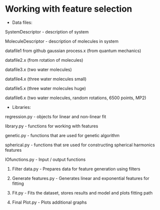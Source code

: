 # Working with feature selection

* Data files:

SystemDescriptor - description of system

MoleculeDescriptor - description of molecules in system

datafile1 from github gaussian process.x (from quantum mechanics)

datafile2.x  (from rotation of molecules)

datafile3.x (two water molecules)

datafile4.x (three water molecules small)

datafile5.x (three water molecules huge)

datafile6.x (two water molecules, random rotations, 6500 points, MP2)

* Libraries:

regression.py - objects for linear and non-linear fit

library.py - functions for working with features

genetic.py - functions that are used for genetic algorithm

spherical.py - functions that sre used for constructing spherical harmonics features

IOfunctions.py - Input / output functions

1. Filter data.py - Prepares data for feature generation using filters

2. Generate features.py - Generates linear and exponential features for fitting

3. Fit.py - Fits the dataset, stores results and model and plots fitting path

4. Final Plot.py - Plots additional graphs
